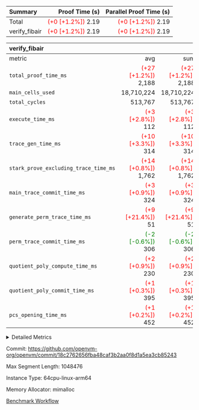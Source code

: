 | Summary | Proof Time (s) | Parallel Proof Time (s) |
|:---|---:|---:|
| Total | <span style='color: red'>(+0 [+1.2%])</span> 2.19 | <span style='color: red'>(+0 [+1.2%])</span> 2.19 |
| verify_fibair | <span style='color: red'>(+0 [+1.2%])</span> 2.19 | <span style='color: red'>(+0 [+1.2%])</span> 2.19 |


| verify_fibair |||||
|:---|---:|---:|---:|---:|
|metric|avg|sum|max|min|
| `total_proof_time_ms ` | <span style='color: red'>(+27 [+1.2%])</span> 2,188 | <span style='color: red'>(+27 [+1.2%])</span> 2,188 | <span style='color: red'>(+27 [+1.2%])</span> 2,188 | <span style='color: red'>(+27 [+1.2%])</span> 2,188 |
| `main_cells_used     ` |  18,710,224 |  18,710,224 |  18,710,224 |  18,710,224 |
| `total_cycles        ` |  513,767 |  513,767 |  513,767 |  513,767 |
| `execute_time_ms     ` | <span style='color: red'>(+3 [+2.8%])</span> 112 | <span style='color: red'>(+3 [+2.8%])</span> 112 | <span style='color: red'>(+3 [+2.8%])</span> 112 | <span style='color: red'>(+3 [+2.8%])</span> 112 |
| `trace_gen_time_ms   ` | <span style='color: red'>(+10 [+3.3%])</span> 314 | <span style='color: red'>(+10 [+3.3%])</span> 314 | <span style='color: red'>(+10 [+3.3%])</span> 314 | <span style='color: red'>(+10 [+3.3%])</span> 314 |
| `stark_prove_excluding_trace_time_ms` | <span style='color: red'>(+14 [+0.8%])</span> 1,762 | <span style='color: red'>(+14 [+0.8%])</span> 1,762 | <span style='color: red'>(+14 [+0.8%])</span> 1,762 | <span style='color: red'>(+14 [+0.8%])</span> 1,762 |
| `main_trace_commit_time_ms` | <span style='color: red'>(+3 [+0.9%])</span> 324 | <span style='color: red'>(+3 [+0.9%])</span> 324 | <span style='color: red'>(+3 [+0.9%])</span> 324 | <span style='color: red'>(+3 [+0.9%])</span> 324 |
| `generate_perm_trace_time_ms` | <span style='color: red'>(+9 [+21.4%])</span> 51 | <span style='color: red'>(+9 [+21.4%])</span> 51 | <span style='color: red'>(+9 [+21.4%])</span> 51 | <span style='color: red'>(+9 [+21.4%])</span> 51 |
| `perm_trace_commit_time_ms` | <span style='color: green'>(-2 [-0.6%])</span> 306 | <span style='color: green'>(-2 [-0.6%])</span> 306 | <span style='color: green'>(-2 [-0.6%])</span> 306 | <span style='color: green'>(-2 [-0.6%])</span> 306 |
| `quotient_poly_compute_time_ms` | <span style='color: red'>(+2 [+0.9%])</span> 230 | <span style='color: red'>(+2 [+0.9%])</span> 230 | <span style='color: red'>(+2 [+0.9%])</span> 230 | <span style='color: red'>(+2 [+0.9%])</span> 230 |
| `quotient_poly_commit_time_ms` | <span style='color: red'>(+1 [+0.3%])</span> 395 | <span style='color: red'>(+1 [+0.3%])</span> 395 | <span style='color: red'>(+1 [+0.3%])</span> 395 | <span style='color: red'>(+1 [+0.3%])</span> 395 |
| `pcs_opening_time_ms ` | <span style='color: red'>(+1 [+0.2%])</span> 452 | <span style='color: red'>(+1 [+0.2%])</span> 452 | <span style='color: red'>(+1 [+0.2%])</span> 452 | <span style='color: red'>(+1 [+0.2%])</span> 452 |



<details>
<summary>Detailed Metrics</summary>

|  | verify_program_compile_ms | total_cells | stark_prove_excluding_trace_time_ms | quotient_poly_compute_time_ms | quotient_poly_commit_time_ms | perm_trace_commit_time_ms | pcs_opening_time_ms | main_trace_commit_time_ms |
| --- | --- | --- | --- | --- | --- | --- | --- |
|  | 5 | 65,536 | 65 | 2 | 13 | 0 | 34 | 14 | 

| air_name | rows | quotient_deg | main_cols | interactions | constraints | cells |
| --- | --- | --- | --- | --- | --- | --- |
| AccessAdapterAir<2> |  | 4 |  | 5 | 11 |  | 
| AccessAdapterAir<4> |  | 4 |  | 5 | 11 |  | 
| AccessAdapterAir<8> |  | 4 |  | 5 | 11 |  | 
| FibonacciAir | 32,768 | 1 | 2 |  | 5 | 65,536 | 
| FriReducedOpeningAir |  | 4 |  | 31 | 52 |  | 
| NativePoseidon2Air<BabyBearParameters>, 1> |  | 4 |  | 176 | 555 |  | 
| PhantomAir |  | 4 |  | 3 | 4 |  | 
| ProgramAir |  | 1 |  | 1 | 4 |  | 
| VariableRangeCheckerAir |  | 1 |  | 1 | 4 |  | 
| VmAirWrapper<AluNativeAdapterAir, FieldArithmeticCoreAir> |  | 4 |  | 15 | 23 |  | 
| VmAirWrapper<BranchNativeAdapterAir, BranchEqualCoreAir<1> |  | 4 |  | 11 | 22 |  | 
| VmAirWrapper<JalNativeAdapterAir, JalCoreAir> |  | 4 |  | 7 | 6 |  | 
| VmAirWrapper<NativeAdapterAir<2, 0>, PublicValuesCoreAir> |  | 4 |  | 11 | 22 |  | 
| VmAirWrapper<NativeLoadStoreAdapterAir<1>, NativeLoadStoreCoreAir<1> |  | 4 |  | 15 | 16 |  | 
| VmAirWrapper<NativeLoadStoreAdapterAir<4>, NativeLoadStoreCoreAir<4> |  | 4 |  | 15 | 16 |  | 
| VmAirWrapper<NativeVectorizedAdapterAir<4>, FieldExtensionCoreAir> |  | 4 |  | 15 | 23 |  | 
| VmConnectorAir |  | 4 |  | 3 | 8 |  | 
| VolatileBoundaryAir |  | 4 |  | 4 | 16 |  | 

| group | trace_gen_time_ms | total_proof_time_ms | total_cycles | total_cells | stark_prove_excluding_trace_time_ms | quotient_poly_compute_time_ms | quotient_poly_commit_time_ms | perm_trace_commit_time_ms | pcs_opening_time_ms | main_trace_commit_time_ms | main_cells_used | generate_perm_trace_time_ms | execute_time_ms |
| --- | --- | --- | --- | --- | --- | --- | --- | --- | --- | --- | --- | --- | --- |
| verify_fibair | 314 | 2,188 | 513,767 | 43,401,880 | 1,762 | 230 | 395 | 306 | 452 | 324 | 18,710,224 | 51 | 112 | 

| group | air_name | rows | prep_cols | perm_cols | main_cols | cells |
| --- | --- | --- | --- | --- | --- | --- |
| verify_fibair | AccessAdapterAir<2> | 65,536 |  | 12 | 11 | 1,507,328 | 
| verify_fibair | AccessAdapterAir<4> | 32,768 |  | 12 | 13 | 819,200 | 
| verify_fibair | AccessAdapterAir<8> | 128 |  | 12 | 17 | 3,712 | 
| verify_fibair | FriReducedOpeningAir | 1,024 |  | 36 | 25 | 62,464 | 
| verify_fibair | NativePoseidon2Air<BabyBearParameters>, 1> | 16,384 |  | 216 | 399 | 10,076,160 | 
| verify_fibair | PhantomAir | 16,384 |  | 8 | 6 | 229,376 | 
| verify_fibair | ProgramAir | 8,192 |  | 8 | 10 | 147,456 | 
| verify_fibair | VariableRangeCheckerAir | 262,144 | 2 | 8 | 1 | 2,359,296 | 
| verify_fibair | VmAirWrapper<AluNativeAdapterAir, FieldArithmeticCoreAir> | 262,144 |  | 20 | 29 | 12,845,056 | 
| verify_fibair | VmAirWrapper<BranchNativeAdapterAir, BranchEqualCoreAir<1> | 131,072 |  | 16 | 23 | 5,111,808 | 
| verify_fibair | VmAirWrapper<JalNativeAdapterAir, JalCoreAir> | 16,384 |  | 12 | 9 | 344,064 | 
| verify_fibair | VmAirWrapper<NativeLoadStoreAdapterAir<1>, NativeLoadStoreCoreAir<1> | 131,072 |  | 24 | 22 | 6,029,312 | 
| verify_fibair | VmAirWrapper<NativeLoadStoreAdapterAir<4>, NativeLoadStoreCoreAir<4> | 16,384 |  | 24 | 31 | 901,120 | 
| verify_fibair | VmAirWrapper<NativeVectorizedAdapterAir<4>, FieldExtensionCoreAir> | 8,192 |  | 20 | 38 | 475,136 | 
| verify_fibair | VmConnectorAir | 2 | 1 | 8 | 4 | 24 | 
| verify_fibair | VolatileBoundaryAir | 131,072 |  | 8 | 11 | 2,490,368 | 

</details>


Commit: https://github.com/openvm-org/openvm/commit/18c2762656fba48caf3b2aa0f8d1a5ea3cb85243

Max Segment Length: 1048476

Instance Type: 64cpu-linux-arm64

Memory Allocator: mimalloc

[Benchmark Workflow](https://github.com/openvm-org/openvm/actions/runs/13092326857)
